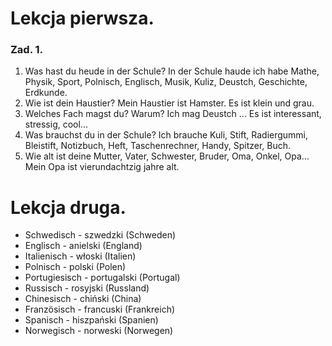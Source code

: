# Lekcja pierwsza.
### Zad. 1.
1. Was hast du heude in der Schule? In der Schule haude ich habe Mathe, Physik, Sport, Polnisch, Englisch, Musik, Kuliz, Deustch, Geschichte, Erdkunde.
2. Wie ist dein Haustier? Mein Haustier ist Hamster. Es ist klein und grau.
3. Welches Fach magst du? Warum? Ich mag Deustch ... Es ist interessant, stressig, cool...
4. Was brauchst du in der Schule? Ich brauche Kuli, Stift, Radiergummi, Bleistift, Notizbuch, Heft, Taschenrechner, Handy, Spitzer, Buch.
5. Wie alt ist deine Mutter, Vater, Schwester, Bruder, Oma, Onkel, Opa...  Mein Opa ist vierundachtzig jahre alt.
# Lekcja druga.
- Schwedisch - szwedzki (Schweden)
- Englisch - anielski (England)
- Italienisch - włoski (Italien)
- Polnisch - polski (Polen)
- Portugiesisch - portugalski (Portugal)
- Russisch - rosyjski (Russland)
- Chinesisch - chiński (China)
- Französisch - francuski (Frankreich)
- Spanisch - hiszpański (Spanien)
- Norwegisch - norweski (Norwegen)
